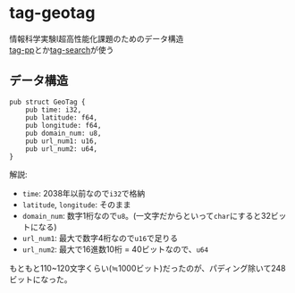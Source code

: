 # tag-geotag
情報科学実験I超高性能化課題のためのデータ構造  
[tag-pp](https://github.com/equal-l2/tag-pp)とか[tag-search](https://github.com/equal-l2/tag-search)が使う

## データ構造

```
pub struct GeoTag {
    pub time: i32,
    pub latitude: f64,
    pub longitude: f64,
    pub domain_num: u8,
    pub url_num1: u16,
    pub url_num2: u64,
}
```

解説:  
- `time`: 2038年以前なので`i32`で格納
- `latitude`, `longitude`: そのまま
- `domain_num`: 数字1桁なので`u8`。(一文字だからといって`char`にすると32ビットになる)
- `url_num1`: 最大で数字4桁なので`u16`で足りる
- `url_num2`: 最大で16進数10桁 = 40ビットなので、`u64`

もともと110~120文字くらい(≒1000ビット)だったのが、パディング除いて248ビットになった。
